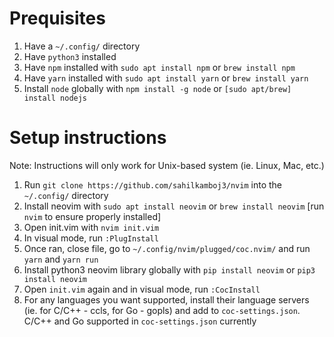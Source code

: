 # Prequisites
1. Have a `~/.config/` directory
2. Have `python3` installed
3. Have `npm` installed with `sudo apt install npm` or `brew install npm`
4. Have `yarn` installed with `sudo apt install yarn` or `brew install yarn`
5. Install `node` globally with `npm install -g node` or `[sudo apt/brew] install nodejs`

# Setup instructions
Note: Instructions will only work for Unix-based system (ie. Linux, Mac, etc.)

1. Run `git clone https://github.com/sahilkamboj3/nvim` into the `~/.config/` directory
2. Install neovim with `sudo apt install neovim` or `brew install neovim` [run `nvim` to ensure properly installed]
3. Open init.vim with `nvim init.vim`
4. In visual mode, run `:PlugInstall`
5. Once ran, close file, go to `~/.config/nvim/plugged/coc.nvim/` and run `yarn` and `yarn run`
6. Install python3 neovim library globally with `pip install neovim` or `pip3 install neovim`
7. Open `init.vim` again and in visual mode, run `:CocInstall` 
8. For any languages you want supported, install their language servers (ie. for C/C++ - ccls, for Go - gopls) and add to `coc-settings.json`. C/C++ and Go supported in `coc-settings.json` currently
